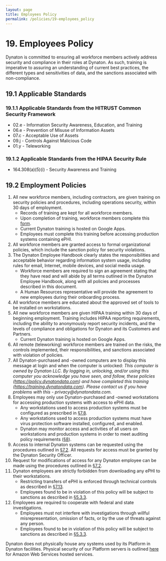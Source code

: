 ```yaml
---
layout: page
title: Employees Policy
permalink: /policies/19-employees_policy
---
```


# 19. Employees Policy

Dynaton is committed to ensuring all workforce members actively address security and compliance in their roles at Dynaton. As such, training is imperative to assuring an understanding of current best practices, the different types and sensitivities of data, and the sanctions associated with non-compliance.

## 19.1 Applicable Standards

### 19.1.1 Applicable Standards from the HITRUST Common Security Framework

- 02.e - Information Security Awareness, Education, and Training
- 06.e - Prevention of Misuse of Information Assets
- 07.c - Acceptable Use of Assets
- 09.j - Controls Against Malicious Code
- 01.y - Teleworking

### 19.1.2 Applicable Standards from the HIPAA Security Rule

- 164.308(a)(5)(i) - Security Awareness and Training

## 19.2 Employment Policies

1. All new workforce members, including contractors, are given training on security policies and procedures, including operations security, within 30 days of employment.
   - Records of training are kept for all workforce members.
   - Upon completion of training, workforce members complete this [form](https://docs.google.com/forms/d/e/1FAIpQLSdR4gqSmqnnoazmkca7D-3IOZWnzszxT4TTh5QZ6FovEY6S9A/viewform?usp=sf_link).
   - Current Dynaton training is hosted on Google Apps.
   - Employees must complete this training before accessing production systems containing ePHI.
2. All workforce members are granted access to formal organizational policies, which include the sanction policy for security violations.
3. The Dynaton Employee Handbook clearly states the responsibilities and acceptable behavior regarding information system usage, including rules for email, Internet, mobile devices, and social media usage.
   - Workforce members are required to sign an agreement stating that they have read and will abide by all terms outlined in the Dynaton Employee Handbook, along with all policies and processes described in this document.
   - A Human Resources representative will provide the agreement to new employees during their onboarding process.
4. All workforce members are educated about the approved set of tools to be installed on workstations.
5. All new workforce members are given HIPAA training within 30 days of beginning employment. Training includes HIPAA reporting requirements, including the ability to anonymously report security incidents, and the levels of compliance and obligations for Dynaton and its Customers and Partners.
   - Current Dynaton training is hosted on Google Apps.
6. All remote (teleworking) workforce members are trained on the risks, the controls implemented, their responsibilities, and sanctions associated with violation of policies.
7. All Dynaton-purchased and -owned computers are to display this message at login and when the computer is unlocked: _This computer is owned by Dynaton LLC. By logging in, unlocking, and/or using this computer you acknowledge you have seen, and follow, these policies (https://policy.dynatondata.com) and have completed this training (https://training.dynatondata.com). Please contact us if you have problems with this - privacy@dynatondata.com_.
8. Employees may only use Dynaton-purchased and -owned workstations for accessing production systems with access to ePHI data.
   - Any workstations used to access production systems must be configured as prescribed in [§7.8](#7.8-employee-workstation-use).
   - Any workstations used to access production systems must have virus protection software installed, configured, and enabled.
   - Dynaton may monitor access and activities of all users on workstations and production systems in order to meet auditing policy requirements ([§8](#8.-auditing-policy)).
9. Access to internal Dynaton systems can be requested using the procedures outlined in [§7.2](#7.2-access-establishment-and-modification). All requests for access must be granted by the Dynaton Security Officer.
10. Request for modifications of access for any Dynaton employee can be made using the procedures outlined in [§7.2](#7.2-access-establishment-and-modification).
11. Dynaton employees are strictly forbidden from downloading any ePHI to their workstations.
    - Restricting transfers of ePHI is enforced through technical controls as described in [§7.13](#7.13-access-to-ephi).
    - Employees found to be in violation of this policy will be subject to sanctions as described in [§5.3.3](#5.3-security-officer).
12. Employees are required to cooperate with federal and state investigations.
    - Employees must not interfere with investigations through willful misrepresentation, omission of facts, or by the use of threats against any person.
    - Employees found to be in violation of this policy will be subject to sanctions as described in [§5.3.3](#5.3-security-officer).

Dynaton does not physically house any systems used by its Platform in Dynaton facilities. Physical security of our Platform servers is outlined [here](https://https://aws.amazon.com) for Amazon Web Services hosted services.
